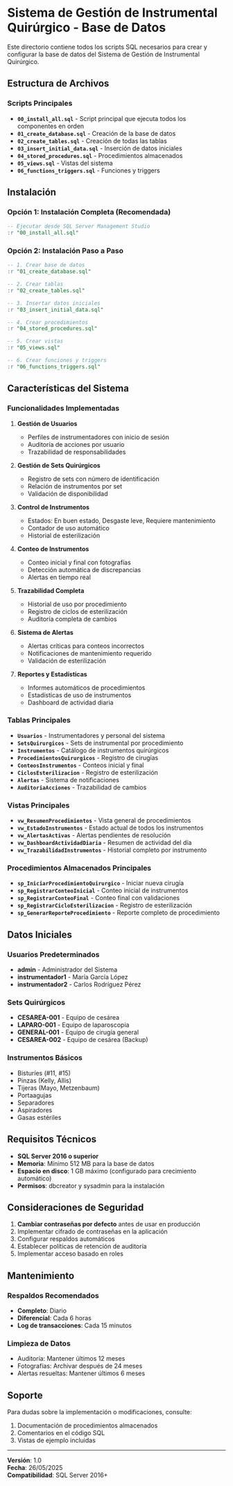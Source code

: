 # Sistema de Gestión de Instrumental Quirúrgico - Base de Datos

Este directorio contiene todos los scripts SQL necesarios para crear y configurar la base de datos del Sistema de Gestión de Instrumental Quirúrgico.

## Estructura de Archivos

### Scripts Principales
- **`00_install_all.sql`** - Script principal que ejecuta todos los componentes en orden
- **`01_create_database.sql`** - Creación de la base de datos
- **`02_create_tables.sql`** - Creación de todas las tablas
- **`03_insert_initial_data.sql`** - Inserción de datos iniciales
- **`04_stored_procedures.sql`** - Procedimientos almacenados
- **`05_views.sql`** - Vistas del sistema
- **`06_functions_triggers.sql`** - Funciones y triggers

## Instalación

### Opción 1: Instalación Completa (Recomendada)
```sql
-- Ejecutar desde SQL Server Management Studio
:r "00_install_all.sql"
```

### Opción 2: Instalación Paso a Paso
```sql
-- 1. Crear base de datos
:r "01_create_database.sql"

-- 2. Crear tablas
:r "02_create_tables.sql"

-- 3. Insertar datos iniciales
:r "03_insert_initial_data.sql"

-- 4. Crear procedimientos
:r "04_stored_procedures.sql"

-- 5. Crear vistas
:r "05_views.sql"

-- 6. Crear funciones y triggers
:r "06_functions_triggers.sql"
```

## Características del Sistema

### Funcionalidades Implementadas

1. **Gestión de Usuarios**
   - Perfiles de instrumentadores con inicio de sesión
   - Auditoría de acciones por usuario
   - Trazabilidad de responsabilidades

2. **Gestión de Sets Quirúrgicos**
   - Registro de sets con número de identificación
   - Relación de instrumentos por set
   - Validación de disponibilidad

3. **Control de Instrumentos**
   - Estados: En buen estado, Desgaste leve, Requiere mantenimiento
   - Contador de uso automático
   - Historial de esterilización

4. **Conteo de Instrumentos**
   - Conteo inicial y final con fotografías
   - Detección automática de discrepancias
   - Alertas en tiempo real

5. **Trazabilidad Completa**
   - Historial de uso por procedimiento
   - Registro de ciclos de esterilización
   - Auditoría completa de cambios

6. **Sistema de Alertas**
   - Alertas críticas para conteos incorrectos
   - Notificaciones de mantenimiento requerido
   - Validación de esterilización

7. **Reportes y Estadísticas**
   - Informes automáticos de procedimientos
   - Estadísticas de uso de instrumentos
   - Dashboard de actividad diaria

### Tablas Principales

- **`Usuarios`** - Instrumentadores y personal del sistema
- **`SetsQuirurgicos`** - Sets de instrumental por procedimiento
- **`Instrumentos`** - Catálogo de instrumentos quirúrgicos
- **`ProcedimientosQuirurgicos`** - Registro de cirugías
- **`ConteosInstrumentos`** - Conteos inicial y final
- **`CiclosEsterilizacion`** - Registro de esterilización
- **`Alertas`** - Sistema de notificaciones
- **`AuditoriaAcciones`** - Trazabilidad de cambios

### Vistas Principales

- **`vw_ResumenProcedimientos`** - Vista general de procedimientos
- **`vw_EstadoInstrumentos`** - Estado actual de todos los instrumentos
- **`vw_AlertasActivas`** - Alertas pendientes de resolución
- **`vw_DashboardActividadDiaria`** - Resumen de actividad del día
- **`vw_TrazabilidadInstrumentos`** - Historial completo por instrumento

### Procedimientos Almacenados Principales

- **`sp_IniciarProcedimientoQuirurgico`** - Iniciar nueva cirugía
- **`sp_RegistrarConteoInicial`** - Conteo inicial de instrumentos
- **`sp_RegistrarConteoFinal`** - Conteo final con validaciones
- **`sp_RegistrarCicloEsterilizacion`** - Registro de esterilización
- **`sp_GenerarReporteProcedimiento`** - Reporte completo de procedimiento

## Datos Iniciales

### Usuarios Predeterminados
- **admin** - Administrador del Sistema
- **instrumentador1** - María García López
- **instrumentador2** - Carlos Rodríguez Pérez

### Sets Quirúrgicos
- **CESAREA-001** - Equipo de cesárea
- **LAPARO-001** - Equipo de laparoscopia
- **GENERAL-001** - Equipo de cirugía general
- **CESAREA-002** - Equipo de cesárea (Backup)

### Instrumentos Básicos
- Bisturíes (#11, #15)
- Pinzas (Kelly, Allis)
- Tijeras (Mayo, Metzenbaum)
- Portaagujas
- Separadores
- Aspiradores
- Gasas estériles

## Requisitos Técnicos

- **SQL Server 2016 o superior**
- **Memoria**: Mínimo 512 MB para la base de datos
- **Espacio en disco**: 1 GB máximo (configurado para crecimiento automático)
- **Permisos**: dbcreator y sysadmin para la instalación

## Consideraciones de Seguridad

1. **Cambiar contraseñas por defecto** antes de usar en producción
2. Implementar cifrado de contraseñas en la aplicación
3. Configurar respaldos automáticos
4. Establecer políticas de retención de auditoría
5. Implementar acceso basado en roles

## Mantenimiento

### Respaldos Recomendados
- **Completo**: Diario
- **Diferencial**: Cada 6 horas
- **Log de transacciones**: Cada 15 minutos

### Limpieza de Datos
- Auditoría: Mantener últimos 12 meses
- Fotografías: Archivar después de 24 meses
- Alertas resueltas: Mantener últimos 6 meses

## Soporte

Para dudas sobre la implementación o modificaciones, consulte:
1. Documentación de procedimientos almacenados
2. Comentarios en el código SQL
3. Vistas de ejemplo incluidas

---

**Versión**: 1.0  
**Fecha**: 26/05/2025  
**Compatibilidad**: SQL Server 2016+
